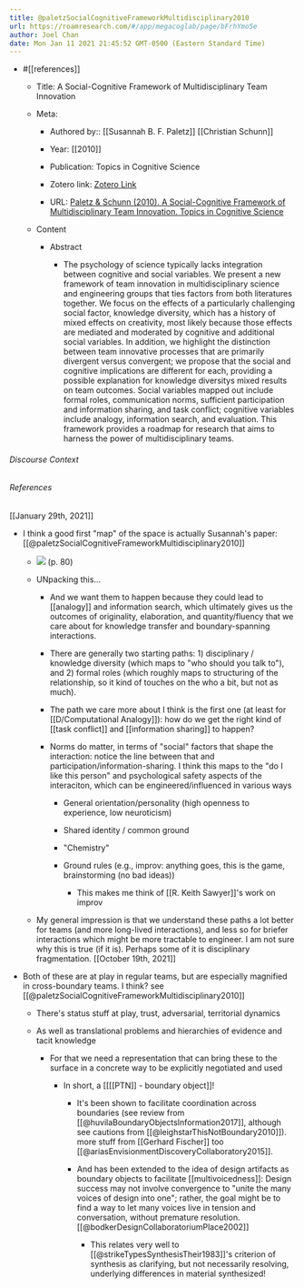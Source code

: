 ```yaml
---
title: @paletzSocialCognitiveFrameworkMultidisciplinary2010
url: https://roamresearch.com/#/app/megacoglab/page/bFrhYmo5e
author: Joel Chan
date: Mon Jan 11 2021 21:45:52 GMT-0500 (Eastern Standard Time)
---
```


- #[[references]]

    - Title: A Social-Cognitive Framework of Multidisciplinary Team Innovation

    - Meta:

        - Authored by:: [[Susannah B. F. Paletz]] [[Christian Schunn]]

        - Year: [[2010]]

        - Publication: Topics in Cognitive Science

        - Zotero link: [Zotero Link](zotero://select/items/7_SKRSJ3GD)

        - URL: [Paletz & Schunn (2010). A Social-Cognitive Framework of Multidisciplinary Team Innovation. Topics in Cognitive Science](https://onlinelibrary.wiley.com/doi/full/10.1111/j.1756-8765.2009.01029.x)

    - Content

        - Abstract

            - The psychology of science typically lacks integration between cognitive and social variables. We present a new framework of team innovation in multidisciplinary science and engineering groups that ties factors from both literatures together. We focus on the effects of a particularly challenging social factor, knowledge diversity, which has a history of mixed effects on creativity, most likely because those effects are mediated and moderated by cognitive and additional social variables. In addition, we highlight the distinction between team innovative processes that are primarily divergent versus convergent; we propose that the social and cognitive implications are different for each, providing a possible explanation for knowledge diversitys mixed results on team outcomes. Social variables mapped out include formal roles, communication norms, sufficient participation and information sharing, and task conflict; cognitive variables include analogy, information search, and evaluation. This framework provides a roadmap for research that aims to harness the power of multidisciplinary teams.

###### Discourse Context



###### References

[[January 29th, 2021]]

- I think a good first "map" of the space is actually Susannah's paper: [[@paletzSocialCognitiveFrameworkMultidisciplinary2010]]

    - ![](https://firebasestorage.googleapis.com/v0/b/firescript-577a2.appspot.com/o/imgs%2Fapp%2Fmegacoglab%2FAxAbCuH4WD.png?alt=media&token=8dafb16a-566c-4b93-8798-4cb327c32d34) (p. 80)

    - UNpacking this...

        - And we want them to happen because they could lead to [[analogy]] and information search, which ultimately gives us the outcomes of originality, elaboration, and quantity/fluency that we care about for knowledge transfer and boundary-spanning interactions.

        - There are generally two starting paths: 1) disciplinary / knowledge diversity (which maps to "who should you talk to"), and 2) formal roles (which roughly maps to structuring of the relationship, so it kind of touches on the who a bit, but not as much).

        - The path we care more about I think is the first one (at least for [[D/Computational Analogy]]): how do we get the right kind of [[task conflict]] and [[information sharing]] to happen?

        - Norms do matter, in terms of "social" factors that shape the interaction: notice the line between that and participation/information-sharing. I think this maps to the "do I like this person" and psychological safety aspects of the interaciton, which can be engineered/influenced in various ways

            - General orientation/personality (high openness to experience, low neuroticism)

            - Shared identity / common ground

            - "Chemistry"

            - Ground rules (e.g., improv: anything goes, this is the game, brainstorming (no bad ideas))

                - This makes me think of [[R. Keith Sawyer]]'s work on improv

    - My general impression is that we understand these paths a lot better for teams (and more long-lived interactions), and less so for briefer interactions which might be more tractable to engineer. I am not sure why this is true (if it is). Perhaps some of it is disciplinary fragmentation.
[[October 19th, 2021]]

- Both of these are at play in regular teams, but are especially magnified in cross-boundary teams. I think? see [[@paletzSocialCognitiveFrameworkMultidisciplinary2010]]

    - There's status stuff at play, trust, adversarial, territorial dynamics

    - As well as translational problems and hierarchies of evidence and tacit knowledge

        - For that we need a representation that can bring these to the surface in a concrete way to be explicitly negotiated and used

            - In short, a [[[[PTN]] - boundary object]]!

                - It's been shown to facilitate coordination across boundaries (see review from [[@huvilaBoundaryObjectsInformation2017]], although see cautions from [[@leighstarThisNotBoundary2010]]). more stuff from [[Gerhard Fischer]] too [[@ariasEnvisionmentDiscoveryCollaboratory2015]].

                - And has been extended to the idea of design artifacts as boundary objects to facilitate [[multivoicedness]]: Design success may not involve convergence to "unite the many voices of design into one"; rather, the goal might be to find a way to let many voices live in tension and conversation, without premature resolution.  [[@bodkerDesignCollaboratoriumPlace2002]]

                    - This relates very well to [[@strikeTypesSynthesisTheir1983]]'s criterion of synthesis as clarifying, but not necessarily resolving, underlying differences in material synthesized!
